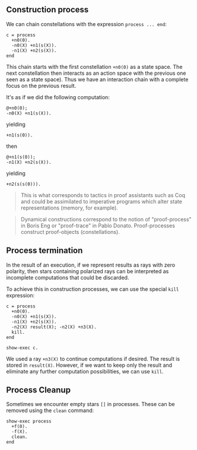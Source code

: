 ## Construction process

We can chain constellations with the expression `process ... end`:

```
c = process
  +n0(0).
  -n0(X) +n1(s(X)).
  -n1(X) +n2(s(X)).
end
```

This chain starts with the first constellation `+n0(0)` as a state space. The
next constellation then interacts as an action space with the previous one 
seen as a state space). Thus we
have an interaction chain with a complete focus on the previous result.

It's as if we did the following computation:

```
@+n0(0);
-n0(X) +n1(s(X)).
```

yielding

```
+n1(s(0)).
```

then

```
@+n1(s(0));
-n1(X) +n2(s(X)).
```

yielding

```
+n2(s(s(0))).
```

> This is what corresponds to tactics in proof assistants such as Coq and could
be assimilated to imperative programs which alter state representations
(memory, for example).

> Dynamical constructions correspond to the notion of "proof-process" in Boris
Eng or "proof-trace" in Pablo Donato. Proof-processes construct proof-objects
(constellations).

## Process termination

In the result of an execution, if we represent results as rays with zero
polarity, then stars containing polarized rays can be interpreted as
incomplete computations that could be discarded.

To achieve this in construction processes, we can use the special `kill`
expression:

```
c = process
  +n0(0).
  -n0(X) +n1(s(X)).
  -n1(X) +n2(s(X)).
  -n2(X) result(X); -n2(X) +n3(X).
  kill.
end

show-exec c.
```

We used a ray `+n3(X)` to continue computations if desired. The result is stored in `result(X)`.
However, if we want to keep only the result and eliminate any further
computation possibilities, we can use `kill`.

## Process Cleanup

Sometimes we encounter empty stars `[]` in processes. These can be removed
using the `clean` command:

```
show-exec process
  +f(0).
  -f(X).
  clean.
end
```
